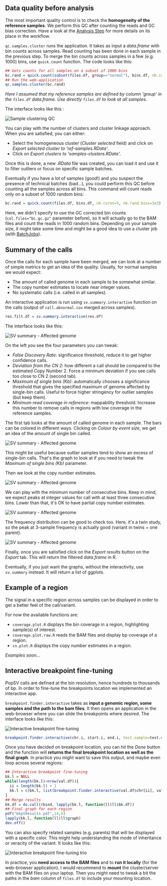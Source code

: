 ## Data quality before analysis

The most important quality control is to check the **homogeneity of the reference samples**. We perform this QC after counting the reads and GC bias correction. Have a look at the [Analysis Step](1-BasicWorkflow.md) for more details on its place in the workflow.

`qc.samples.cluster` runs the application. It takes as input a *data.frame* with bin counts across samples. Read counting has been done in each sample in the previous step. To merge the bin counts across samples in a few (e.g. 1000) bins, use `quick.count` function. The code looks like this:

```r
## Gets counts for all samples on a subset of 1000 bins
bc.rand = quick.count(subset(files.df, group=="normal"), bins.df, nb.cores=3, col.files="bc.gc.gz", nb.rand.bins=1e3)
## Run the web-application
qc.samples.cluster(bc.rand) 
```

*Here I assumed that my reference samples are defined by column 'group' in the `files.df` data.frame. Use directly `files.df` to look at all samples.*

The interface looks like this :

![Sample clustering QC](public/qcClustApp.png)

You can play with the number of clusters and cluster linkage approach. When you are satisfied, you can either:

+ Select the homogeneous cluster (*Cluster selected* field) and click on *Export selected cluster to 'ref-samples.RData'*.
+ Click on *Export clusters to 'samples-clusters.RData'*.

Once this is done, a new *.RData* file was created, you can load it and use it to filter outliers or focus on specific sample batches. 

Eventually if you have a lot of samples (good!) and you suspect the presence of technical batches (bad...), you could perform this QC before counting all the samples across all bins. This command will count reads only on a subset of 1000 random bins:

```r
bc.rand = quick.count(files.df, bins.df, nb.cores=3, nb.rand.bins=1e3)
```

Here, we didn't specify to use the GC corrected bin counts (`col.files="bc.gc.gz"` parameter before), so it will actually go to the BAM files and count the reads in 1000 random bins. Depending on your sample size, it might take some time and might be a good idea to use a cluster job (with [BatchJobs](2-ClusterManagement.md)).


## Summary of the calls

Once the calls for each sample have been merged, we can look at a number of simple metrics to get an idea of the quality. Usually, for normal samples we would expect:

+ The amount of called genome in each sample to be somewhat similar.
+ The copy number estimates to locate near integer values.
+ No systematic calls (i.e. called in all samples).

An interactive application is run using `sv.summary.interactive` function on the calls (output of `call.abnormal.cov` merged across samples).

```r
res.filt.df = sv.summary.interactive(res.df)
```

The interface looks like this:

![SV summary - Affected genome](public/svSummaryNb.png)

On the left you see the four parameters you can tweak:

+ *False Discovery Rate*: significance threshold, reduce it to get higher confidence calls.
+ *Deviation from the CN 2*: how different a call should be compared to the estimated *C*opy *N*umber 2. Force a minimum deviation if you see calls too close to CN 2 (second tab).
+ *Maximum of single bins (Kb)*: automatically chooses a significance threshold that gives the specified maximum of genome affected by single-bin calls. Useful to force higher stringency for outlier samples (but keep them).
+ *Minimum read coverage in reference*: mappability threshold. Increase this number to remove calls in regions with low coverage in the reference samples.

The first tab looks at the amount of called genome in each sample. The bars can be colored in different ways. Clicking on *Colour by event size*, we get an idea of the amount of single bin called. 

![SV summary - Affected genome](public/svSummaryNbSize.png)

This might be useful because outlier samples tend to show an excess of single-bin calls. That's the graph to look at if you need to tweak the *Maximum of single bins (Kb)* parameter.

Then we look at the copy number estimates.

![SV summary - Affected genome](public/svSummaryCN.png)

We can play with the minimum number of consecutive bins. Keep in mind, we expect peaks at integer values for call with at least three consecutive bins. Lower than that, it's OK to have partial copy number estimates.

![SV summary - Affected genome](public/svSummaryFreq.png)

The frequency distribution can be good to check too. Here, it's a twin study, so the peak at 3-sample frequency is actually good (variant in twins + one parent). 

![SV summary - Affected genome](public/svSummaryExport.png)

Finally, once you are satisfied click on the *Export results* button on the *Export* tab. This will return the filtered *data.frame* in R.

Eventually, if you just want the graphs, without the interactivity, use `sv.summary` instead. It will return a list of ggplots.

## Example of a region

The signal in a specific region across samples can be displayed in order to get a better feel of the call/variant.

For now the available functions are:

+ `coverage.plot.R` displays the bin coverage in a region, highlighting sample(s) of interest.
+ `coverage.plot.raw.R` reads the BAM files and display bp coverage of a region.
+ `cn.plot.R` displays the copy number estimates in a region.

*Examples soon...*

## Interactive breakpoint fine-tuning

PopSV calls are defined at the bin resolution, hence hundreds to thousands of bp. In order to fine-tune the breakpoints location we implemented an interactive app. 

`breakpoint.finder.interactive` takes as **input a genomic region, some samples and the path to the bam files**. It then opens an application in the web-browser where you can slide the breakpoints where desired. The interface looks like this:

![Interactive breakpoint fine-tuning](public/bkptInteractive.jpg)


```r
breakpoint.finder.interactive(chr.i, start.i, end.i, test.sample=test.samp, files.df=files.df, ref.samples=ref.samp)
```

Once you have decided on breakpoint location, you can hit the *Done* button and the function will **returns the final breakpoint location as well as the final graph**. In practice you might want to save this output, and maybe even loop across several regions:

```r
## Interactive breakpoint fine-tuning
bk.l = NULL
while(length(bk.l)<nrow(val.df)){
  ii = length(bk.l) + 1
  bk.l = c(bk.l, list(breakpoint.finder.interactive(val.df$chr[ii], val.df$start[ii], val.df$end[ii], val.sample[ii], files.df, ref.samples=controls.samp)))
}
## Merge results
bk.df = do.call(rbind, lapply(bk.l, function(ll)ll$bk.df))
## Final graph for each region
pdf("bkptResults.pdf",14,5)
lapply(bk.l, function(ll)ll$graph)
dev.off()
```

You can also specify related samples (e.g. parents) that will be displayed with a specific color. This might help understanding the mode of inheritance or veracity of the variant. It looks like this:

![Interactive breakpoint fine-tuning trio](public/bkptInteractive-trio.jpg)


In practice, you **need access to the BAM files** and to **run it locally** (for the web-browser application). I would recommend to **mount** the cluster/server with the BAM files on your laptop. Then you might need to tweak a bit the paths in the *bam* column of `files.df` to include your mounting location.
